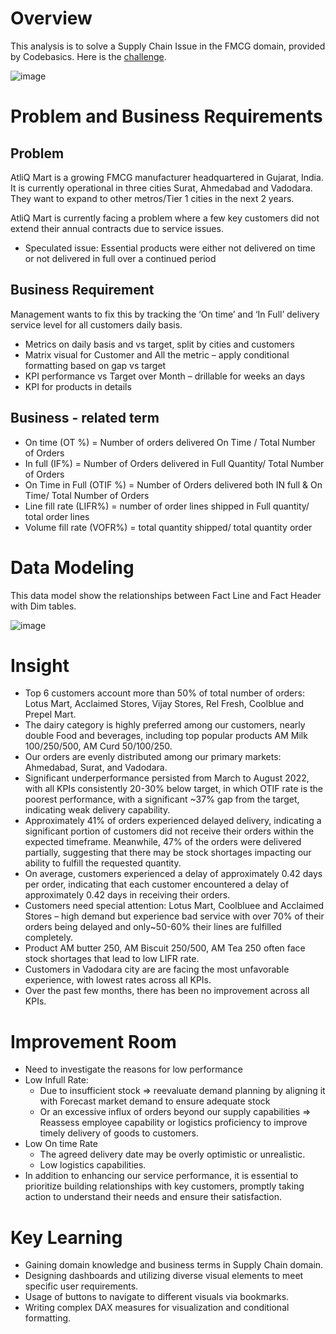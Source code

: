 # Overview
This analysis is to solve a Supply Chain Issue in the FMCG domain, provided by Codebasics. Here is the [challenge](https://codebasics.io/challenge/codebasics-resume-project-challenge/5).
>
![image](https://github.com/thupham16/Supply-Chain-Analysis-Atliq-Mart/assets/119646834/af5e84a8-6df9-4089-bcbe-7ec0d20838b8)

# Problem and Business Requirements
## Problem
AtliQ Mart is a growing FMCG manufacturer headquartered in Gujarat, India. It is currently operational in three cities Surat, Ahmedabad and Vadodara. They want to expand to other metros/Tier 1 cities in the next 2 years.

AtliQ Mart is currently facing a problem where a few key customers did not extend their annual contracts due to service issues.
- Speculated issue: Essential products were either not delivered on time or not delivered in full over a continued period

## Business Requirement
Management wants to fix this by tracking the ‘On time’ and ‘In Full’ delivery service level for all customers daily basis.
- Metrics on daily basis and vs target, split by cities and customers
- Matrix visual for Customer and All the metric – apply conditional formatting based on gap vs target
- KPI performance vs Target over Month – drillable for weeks an days
- KPI for products in details

## Business - related term
- On time (OT %) = Number of orders delivered On Time / Total Number of Orders
- In full (IF%) = Number of Orders delivered in Full Quantity/ Total Number of Orders
- On Time in Full (OTIF %) = Number of Orders delivered both IN full & On Time/ Total Number of Orders
-	Line fill rate (LIFR%) = number of order lines shipped in Full quantity/ total order lines
-	Volume fill rate (VOFR%) = total quantity shipped/ total quantity order

# Data Modeling
This data model show the relationships between Fact Line and Fact Header with Dim tables.
>
![image](https://github.com/thupham16/Supply-Chain-Analysis-Atliq-Mart/assets/119646834/6936ecf2-bb9a-450f-a66d-7e918e2b76c7)

# Insight
- Top 6 customers account more than 50% of total number of orders: Lotus Mart, Acclaimed Stores, Vijay Stores, Rel Fresh, Coolblue and Prepel Mart.
- The dairy category is highly preferred among our customers, nearly double Food and beverages, including top popular products AM Milk 100/250/500, AM Curd 50/100/250.
- Our orders are evenly distributed among our primary markets: Ahmedabad, Surat, and Vadodara.
- Significant underperformance persisted from March to August 2022, with all KPIs consistently 20-30% below target, in which OTIF rate is the poorest performance, with a significant ~37% gap from the target, indicating weak delivery capability.
- Approximately 41% of orders experienced delayed delivery, indicating a significant portion of customers did not receive their orders within the expected timeframe. Meanwhile, 47% of the orders were delivered partially, suggesting that there may be stock shortages impacting our ability to fulfill the requested quantity.
-	On average, customers experienced a delay of approximately 0.42 days per order, indicating that each customer encountered a delay of approximately 0.42 days in receiving their orders.
-	Customers need special attention: Lotus Mart, Coolbluee and Acclaimed Stores – high demand but experience bad service with over 70% of their orders being delayed and only~50-60% their lines are fulfilled completely.
-	Product AM butter 250, AM Biscuit 250/500, AM Tea 250 often face stock shortages that lead to low LIFR rate.
-	Customers in Vadodara city are are facing the most unfavorable experience, with lowest rates across all KPIs.
-	Over the past few months, there has been no improvement across all KPIs.
# Improvement Room
-	Need to investigate the reasons for low performance
  - Low Infull Rate: 
      - Due to insufficient stock => reevaluate demand planning by aligning it with Forecast market demand to ensure adequate stock
      - Or an excessive influx of orders beyond our supply capabilities => Reassess employee capability or logistics proficiency to improve timely delivery of goods to customers.
  - Low On time Rate
      - The agreed delivery date may be overly optimistic or unrealistic.
      - Low logistics capabilities.
- In addition to enhancing our service performance, it is essential to prioritize building relationships with key customers, promptly taking action to understand their needs and ensure their satisfaction.
# Key Learning
- Gaining  domain knowledge and business terms in Supply Chain domain.
- Designing dashboards and utilizing diverse visual elements to meet specific user requirements.
- Usage of buttons to navigate to different visuals via bookmarks.
- Writing complex DAX measures for visualization and conditional formatting.
